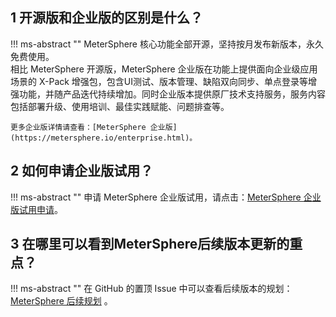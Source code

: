 ## 1 开源版和企业版的区别是什么？
!!! ms-abstract ""
    MeterSphere 核心功能全部开源，坚持按月发布新版本，永久免费使用。<br />
    相比 MeterSphere 开源版，MeterSphere 企业版在功能上提供面向企业级应用场景的 X-Pack 增强包，包含UI测试、版本管理、缺陷双向同步、单点登录等增强功能，并随产品迭代持续增加。同时企业版本提供原厂技术支持服务，服务内容包括部署升级、使用培训、最佳实践赋能、问题排查等。<br />

    更多企业版详情请查看：[MeterSphere 企业版](https://metersphere.io/enterprise.html)。

## 2 如何申请企业版试用？
!!! ms-abstract ""
    申请 MeterSphere 企业版试用，请点击：[MeterSphere 企业版试用申请](https://jinshuju.net/f/CzzAOe)。

## 3 在哪里可以看到MeterSphere后续版本更新的重点？
!!! ms-abstract ""
    在 GitHub 的置顶 Issue 中可以查看后续版本的规划：[MeterSphere 后续规划](https://github.com/metersphere/metersphere/issues) 。

